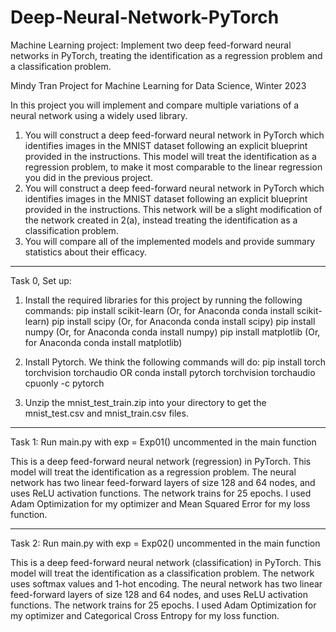# Deep-Neural-Network-PyTorch
Machine Learning project: Implement two deep feed-forward neural networks in PyTorch, treating the identification as a regression problem and a classification problem.

Mindy Tran
Project for Machine Learning for Data Science, Winter 2023

In this project you will implement and compare multiple variations of a neural network using a widely
used library.
1. You will construct a deep feed-forward neural network in PyTorch which identifies images in the
MNIST dataset following an explicit blueprint provided in the instructions. This model will treat
the identification as a regression problem, to make it most comparable to the linear regression
you did in the previous project.
2. You will construct a deep feed-forward neural network in PyTorch which identifies images in
the MNIST dataset following an explicit blueprint provided in the instructions. This network will
be a slight modification of the network created in 2(a), instead treating the identification as a
classification problem.
3. You will compare all of the implemented models and provide summary statistics about their
efficacy.


*********************************************************************************
Task 0, Set up:

1. Install the required libraries for this project by running the following commands:
pip install scikit-learn (Or, for Anaconda conda install scikit-learn)
pip install scipy (Or, for Anaconda conda install scipy)
pip install numpy (Or, for Anaconda conda install numpy)
pip install matplotlib (Or, for Anaconda conda install matplotlib)

2. Install Pytorch. We think the following commands will do:
pip install torch torchvision torchaudio
OR
conda install pytorch torchvision torchaudio cpuonly -c pytorch

3. Unzip the mnist_test_train.zip into your directory to get the mnist_test.csv and mnist_train.csv files.


*********************************************************************************
Task 1:  Run main.py with exp = Exp01() uncommented in the main function

This is a deep feed-forward neural network (regression) in PyTorch. This model will treat the identification as a regression problem.
The neural network has two linear feed-forward layers of size 128 and 64 nodes, and uses ReLU activation functions. The network trains for 25 epochs.
I used Adam Optimization for my optimizer and Mean Squared Error for my loss function.

*********************************************************************************
Task 2:  Run main.py with exp = Exp02() uncommented in the main function

This is a deep feed-forward neural network (classification) in PyTorch. This model will treat the identification as a classification problem.
The network uses softmax values and 1-hot encoding. The neural network has two linear feed-forward layers of size 128 and 64 nodes, and uses ReLU activation functions. The network trains for 25 epochs.
I used Adam Optimization for my optimizer and Categorical Cross Entropy for my loss function.
